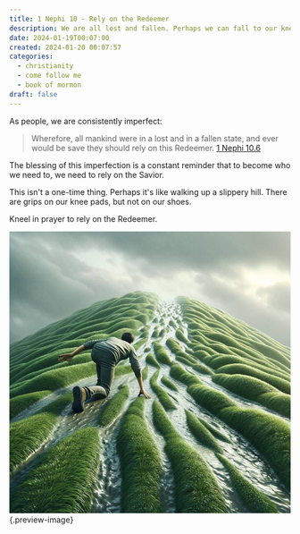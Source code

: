 ```yaml
---
title: 1 Nephi 10 - Rely on the Redeemer
description: We are all lost and fallen. Perhaps we can fall to our knees to grow.
date: 2024-01-19T00:07:00
created: 2024-01-20 00:07:57
categories:
  - christianity
  - come follow me
  - book of mormon
draft: false
---
```

As people, we are consistently imperfect:

> Wherefore, all mankind were in a lost and in a fallen state, and ever would be save they should rely on this Redeemer.
> [1 Nephi 10.6](../scriptures/1-nephi-10.6)

The blessing of this imperfection is a constant reminder that to become who we need to, we need to rely on the Savior. 

This isn't a one-time thing. Perhaps it's like walking up a slippery hill. There are grips on our knee pads, but not on our shoes. 

Kneel in prayer to rely on the Redeemer. 

![The only way up is down on your knees](../img/dalle-ascend-the-hill-by-kneeling-in-prayer.jpeg){.preview-image}